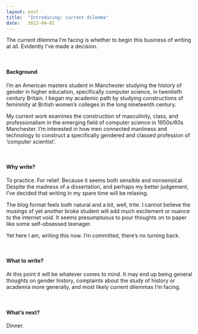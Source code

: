```yaml
---
layout: post
title:  "Introducing: current dilemma"
date:   2012-04-01
---
```


The current dilemma I’m facing is whether to begin this business of writing at all. Evidently I’ve made a decision. <!-- more -->

<br>

#### Background

I’m an American masters student in Manchester studying the history of gender in higher education, specifically computer science, in twentieth century Britain. I began my academic path by studying constructions of femininity at British women’s colleges in the long nineteenth century.

My current work examines the construction of masculinity, class, and professionalism in the emerging field of computer science in 1950s/60s Manchester. I’m interested in how men connected manliness and technology to construct a specifically gendered and classed profession of ‘computer scientist’.

<br>

#### Why write?

To practice. For relief. Because it seems both sensible and nonsensical. Despite the madness of a dissertation, and perhaps my better judgement, I’ve decided that writing in my spare time will be relaxing.

The blog format feels both natural and a bit, well, trite. I cannot believe the musings of yet another broke student will add much excitement or nuance to the internet void. It seems presumptuous to pour thoughts on to paper like some self-obsessed teenager.

Yet here I am, writing this now. I’m committed, there’s no turning back.

<br>

#### What to write?

At this point it will be whatever comes to mind. It may end up being general thoughts on gender history, complaints about the study of history or academia more generally, and most likely current dilemmas I’m facing.

<br>

#### What’s next?

Dinner.
